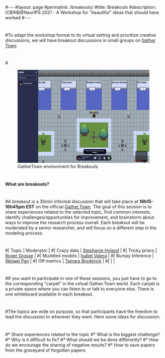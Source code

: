 #---
#layout: page
#permalink: /breakouts/
#title: Breakouts
#description: ICBINB@NeurIPS 2021 - A Workshop for "beautiful" ideas that *should* have worked
#---
#
#To adapt the workshop format to its virtual setting and prioritize creative discussions, we will have breakout discussions in small groups on [Gather Town](
#https://neurips.gather.town/app/5163xhrHdSWrUZsG/ICBINB).
#
#<figure> <img src="../assets/img/gathertown/05_breakout.png" height="300" /> <figcaption>GatherTown environment for Breakouts</figcaption> </figure>
#
#### What are breakouts?
#
#A breakout is a 30min informal discussion that will take place at **16h15-16h45pm EST** on the official [Gather.Town](https://neurips.gather.town/app/5163xhrHdSWrUZsG/ICBINB). The goal of this session is to share experiences related to the selected topic, find common interests, identify challenges/opportunities for improvement,  and brainstorm about ways to improve the research process overall. Each breakout will be moderated by a senior researcher, and will focus on a different step in the modeling process:
#
#| Topic         | Moderator |
#| Crazy data        | [Stephanie Hyland](https://sthy.land/pages/bio.html) |
#| Tricky priors         | [Roger Grosse](http://www.cs.toronto.edu/~rgrosse/) |
#| Muddled models      | [Isabel Valera](https://ivaleram.github.io/) |
#| Bumpy inference  | [Weiwei Pan](https://iacs.seas.harvard.edu/people/weiwei-pan)  |
#| Off metrics | [Tamara Broderick](https://people.csail.mit.edu/tbroderick/) |
#| | |
#
#If you want to participate in one of these sessions, you just have to go to the corresponding "carpet" in the virtual Gather.Town world. Each carpet is a private space where you can listen to or talk to everyone else. There is one whiteboard available in each breakout.
#
#The topics are wide on purpose, so that participants have the freedom to lead the discussion to wherever they want. Here some ideas for discussion:
#
#* Share experiences related to the topic
#* What is the biggest challenge?
#* Why is it difficult to fix?
#* What should we be done differently?
#* How do we encourage the sharing of negative results?
#* How to save papers from the graveyard of forgotten papers
